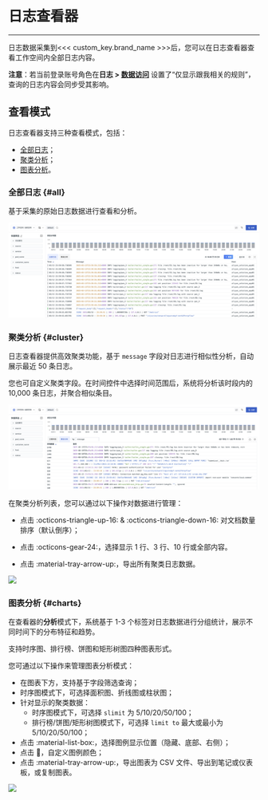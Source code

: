 # 日志查看器
---


日志数据采集到<<< custom_key.brand_name >>>后，您可以在日志查看器查看工作空间内全部日志内容。

**注意**：若当前登录账号角色在**日志 > [数据访问](../management/logdata-access.md#list)** 设置了“仅显示跟我相关的规则”，查询的日志内容会同步受其影响。


## 查看模式

日志查看器支持三种查看模式，包括：

- [全部日志](#all)；
- [聚类分析](#cluster)；
- [图表分析](#charts)。

### 全部日志 {#all}

基于采集的原始日志数据进行查看和分析。
    
![](img/log_explorer_all_logs.png)

### 聚类分析 {#cluster}

日志查看器提供高效聚类功能，基于 `message` 字段对日志进行相似性分析，自动展示最近 50 条日志。

您也可自定义聚类字段。在时间控件中选择时间范围后，系统将分析该时段内的 10,000 条日志，并聚合相似条目。

![](img/log_explorer_patterns.png)


在聚类分析列表，您可以通过以下操作对数据进行管理：

- 点击 :octicons-triangle-up-16: & :octicons-triangle-down-16: 对文档数量排序（默认倒序）；
    
- 点击 :octicons-gear-24:，选择显示 1 行、3 行、10 行或全部内容。
    
- 点击 :material-tray-arrow-up:，导出所有聚类日志数据。

![](img/manage-cluster.gif)

### 图表分析 {#charts}

在查看器的**分析**模式下，系统基于 1-3 个标签对日志数据进行分组统计，展示不同时间下的分布特征和趋势。

支持时序图、排行榜、饼图和矩形树图四种图表形式。


您可通过以下操作来管理图表分析模式：

- 在图表下方，支持基于字段筛选查询；
- 时序图模式下，可选择面积图、折线图或柱状图；
- 针对显示的聚类数据：
    - 时序图模式下，可选择 `slimit` 为 5/10/20/50/100；
    - 排行榜/饼图/矩形树图模式下，可选择 `limit to` 最大或最小为 5/10/20/50/100；
- 点击 :material-list-box:，选择图例显示位置（隐藏、底部、右侧）；
- 点击 :art:，自定义图例颜色；
- 点击 :material-tray-arrow-up:，导出图表为 CSV 文件、导出到笔记或仪表板，或复制图表。
    
![](img/5.log_analysis.gif)
    

